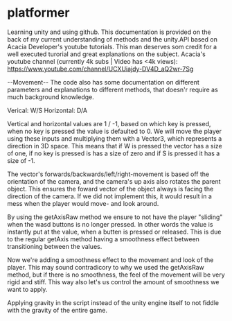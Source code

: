 # platformer
Learning unity and using github.
This documentation is provided on the back of my current understanding of methods and the unity.API based on Acacia Developer's youtube tutorials.
This man deserves som credit for a well executed turorial and great explanations on the subject.
Acacia's youtube channel (currently 4k subs | Video has <4k views): https://www.youtube.com/channel/UCXUiajdy-DV4D_aQ2wr-7Sg


--Movement--
The code also has some documentation on different parameters and explanations to different methods, that doesn'r require as much background knowledge.


Verical: W/S
Horizontal: D/A

Vertical and horizontal values are 1 / -1, based on which key is pressed, when no key is pressed the value is defaulted to 0.
We will move the player using these inputs and multiplying them with a Vector3, which represents a direction in 3D space.
This means that if W is pressed the vector has a size of one, if no key is pressed is has a size of zero and if S is pressed it has a size of -1.

The vector's forwards/backwards/left/right-movement is based off the orientation of the camera, and the camera's up axis also rotates the parent object.
This ensures the foward vector of the object always is facing the direction of the camera.
If we did not implement this, it would result in a mess when the player would move- and look around.

By using the getAxisRaw method we ensure to not have the player "sliding" when the wasd buttons is no longer pressed.
In other words the value is instantly put at the value, when a butten is pressed or released.
This is due to the regular getAxis method having a smoothness effect between transitioning between the values.

Now we're adding a smoothness effect to the movement and look of the player.
This may sound contradicory to why we used the getAxisRaw method, but if there is no smoothness, the feel of the movement will be very rigid and stiff.
This way also let's us control the amount of smoothness we want to apply.

Applying gravity in the script instead of the unity engine itself to not fiddle with the gravity of the entire game.